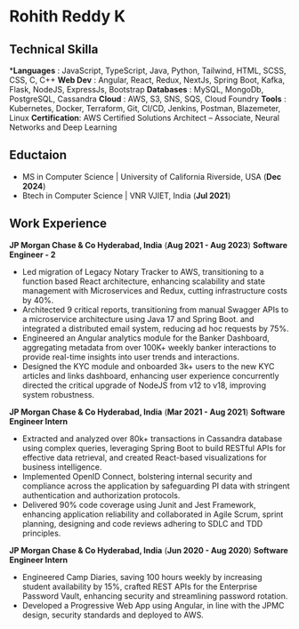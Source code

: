 # Rohith Reddy K

## Technical Skilla

***Languages** : JavaScript, TypeScript, Java, Python, Tailwind, HTML, SCSS, CSS, C, C++
**Web Dev** : Angular, React, Redux, NextJs, Spring Boot, Kafka, Flask, NodeJS, ExpressJs, Bootstrap
**Databases** : MySQL, MongoDb, PostgreSQL, Cassandra
**Cloud** : AWS, S3, SNS, SQS, Cloud Foundry
**Tools** : Kubernetes, Docker, Terraform, Git, CI/CD, Jenkins, Postman, Blazemeter, Linux
**Certification**: AWS Certified Solutions Architect – Associate, Neural Networks and Deep Learning

## Eductaion
- MS in Computer Science | University of California Riverside, USA (__Dec 2024__)
- Btech in Computer Science | VNR VJIET, India (__Jul 2021__)


## Work Experience

**JP Morgan Chase & Co Hyderabad, India**                                                                                                                            (__Aug 2021 - Aug 2023__)
**Software Engineer - 2**
- Led migration of Legacy Notary Tracker to AWS, transitioning to a function based React architecture, enhancing scalability and state management with Microservices and Redux, cutting infrastructure costs by 40%.
- Architected 9 critical reports, transitioning from manual Swagger APIs to a microservice architecture using Java 17 and Spring Boot. and integrated a distributed email system, reducing ad hoc requests by 75%.
- Engineered an Angular analytics module for the Banker Dashboard, aggregating metadata from over 100K+ weekly banker interactions to provide real-time insights into user trends and interactions.
- Designed the KYC module and onboarded 3k+ users to the new KYC articles and links dashboard, enhancing user experience concurrently directed the critical upgrade of NodeJS from v12 to v18, improving system robustness.



**JP Morgan Chase & Co Hyderabad, India**                                                                                                                            (__Mar 2021 - Aug 2021__)
**Software Engineer Intern**

- Extracted and analyzed over 80k+ transactions in Cassandra database using complex queries, leveraging Spring Boot to build RESTful APIs for effective data retrieval, and created React-based visualizations for business intelligence.
- Implemented OpenID Connect, bolstering internal security and compliance across the application by safeguarding PI data with stringent authentication and authorization protocols.
- Delivered 90% code coverage using Junit and Jest Framework, enhancing application reliability and collaborated in Agile Scrum, sprint planning, designing and code reviews adhering to SDLC and TDD principles.


**JP Morgan Chase & Co Hyderabad, India**                                                                                                                            (__Jun 2020 - Aug 2020__)
**Software Engineer Intern**

- Engineered Camp Diaries, saving 100 hours weekly by increasing student availability by 15%, crafted REST APIs for the Enterprise Password Vault, enhancing security and streamlining password rotation.
- Developed a Progressive Web App using Angular, in line with the JPMC design, security standards and deployed to AWS.













